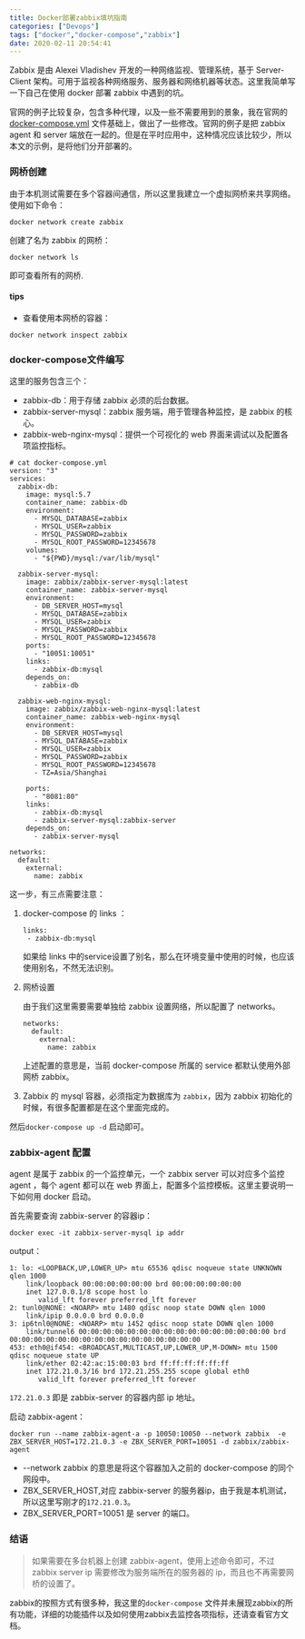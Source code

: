 ```yaml
---
title: Docker部署zabbix填坑指南
categories: ["Devops"]
tags: ["docker","docker-compose","zabbix"]
date: 2020-02-11 20:54:41
---
```


Zabbix 是由 Alexei Vladishev 开发的一种网络监视、管理系统，基于 Server-Client 架构。可用于监视各种网络服务、服务器和网络机器等状态。这里我简单写一下自己在使用 docker 部署 zabbix 中遇到的坑。

<!--more-->

官网的例子比较复杂，包含多种代理，以及一些不需要用到的景象，我在官网的 [docker-compose.yml](https://github.com/zabbix/zabbix-docker/blob/4.4/docker-compose_v3_alpine_mysql_latest.yaml) 文件基础上，做出了一些修改。官网的例子是把 zabbix agent 和 server 端放在一起的。但是在平时应用中，这种情况应该比较少，所以本文的示例，是将他们分开部署的。

### 网桥创建

由于本机测试需要在多个容器间通信，所以这里我建立一个虚拟网桥来共享网络。使用如下命令：

```
docker network create zabbix
```

创建了名为 zabbix 的网桥：

```
docker network ls
```

即可查看所有的网桥.

#### tips

* 查看使用本网桥的容器：

```
docker network inspect zabbix
```

### docker-compose文件编写

这里的服务包含三个：

* zabbix-db：用于存储 zabbix 必须的后台数据。
* zabbix-server-mysql：zabbix 服务端，用于管理各种监控，是 zabbix 的核心。
* zabbix-web-nginx-mysql：提供一个可视化的 web 界面来调试以及配置各项监控指标。

```
# cat docker-compose.yml
version: "3"
services:
  zabbix-db:
    image: mysql:5.7
    container_name: zabbix-db
    environment:
      - MYSQL_DATABASE=zabbix
      - MYSQL_USER=zabbix
      - MYSQL_PASSWORD=zabbix
      - MYSQL_ROOT_PASSWORD=12345678
    volumes:
      - "${PWD}/mysql:/var/lib/mysql"

  zabbix-server-mysql:
    image: zabbix/zabbix-server-mysql:latest
    container_name: zabbix-server-mysql
    environment:
      - DB_SERVER_HOST=mysql
      - MYSQL_DATABASE=zabbix
      - MYSQL_USER=zabbix
      - MYSQL_PASSWORD=zabbix
      - MYSQL_ROOT_PASSWORD=12345678
    ports:
      - "10051:10051"
    links:
      - zabbix-db:mysql
    depends_on:
      - zabbix-db

  zabbix-web-nginx-mysql:
    image: zabbix/zabbix-web-nginx-mysql:latest
    container_name: zabbix-web-nginx-mysql
    environment:
      - DB_SERVER_HOST=mysql
      - MYSQL_DATABASE=zabbix
      - MYSQL_USER=zabbix
      - MYSQL_PASSWORD=zabbix
      - MYSQL_ROOT_PASSWORD=12345678
      - TZ=Asia/Shanghai

    ports:
      - "8081:80"
    links:
      - zabbix-db:mysql
      - zabbix-server-mysql:zabbix-server
    depends_on:
      - zabbix-server-mysql

networks: 
  default:
    external: 
      name: zabbix
```



这一步，有三点需要注意：

1. docker-compose 的 links ：

   ```
   links:
   	- zabbix-db:mysql
   ```

   如果给 links 中的service设置了别名，那么在环境变量中使用的时候，也应该使用别名，不然无法识别。

2. 网桥设置

   由于我们这里需要需要单独给 zabbix 设置网络，所以配置了 networks。

   ```
   networks: 
     default:
       external: 
         name: zabbix
   ```

   上述配置的意思是，当前 docker-compose 所属的 service 都默认使用外部网桥 zabbix。

3. Zabbix 的 mysql 容器，必须指定为数据库为 `zabbix`，因为 zabbix 初始化的时候，有很多配置都是在这个里面完成的。

然后`docker-compose up -d` 启动即可。

   

   

### zabbix-agent 配置

   agent 是属于 zabbix 的一个监控单元，一个 zabbix server 可以对应多个监控 agent ，每个 agent 都可以在 web 界面上，配置多个监控模板。这里主要说明一下如何用 docker 启动。

首先需要查询 zabbix-server 的容器ip：

```
docker exec -it zabbix-server-mysql ip addr
```

output：

```
1: lo: <LOOPBACK,UP,LOWER_UP> mtu 65536 qdisc noqueue state UNKNOWN qlen 1000
    link/loopback 00:00:00:00:00:00 brd 00:00:00:00:00:00
    inet 127.0.0.1/8 scope host lo
       valid_lft forever preferred_lft forever
2: tunl0@NONE: <NOARP> mtu 1480 qdisc noop state DOWN qlen 1000
    link/ipip 0.0.0.0 brd 0.0.0.0
3: ip6tnl0@NONE: <NOARP> mtu 1452 qdisc noop state DOWN qlen 1000
    link/tunnel6 00:00:00:00:00:00:00:00:00:00:00:00:00:00:00:00 brd 00:00:00:00:00:00:00:00:00:00:00:00:00:00:00:00
453: eth0@if454: <BROADCAST,MULTICAST,UP,LOWER_UP,M-DOWN> mtu 1500 qdisc noqueue state UP
    link/ether 02:42:ac:15:00:03 brd ff:ff:ff:ff:ff:ff
    inet 172.21.0.3/16 brd 172.21.255.255 scope global eth0
       valid_lft forever preferred_lft forever
```

`172.21.0.3` 即是 zabbix-server 的容器内部 ip 地址。

 启动 zabbix-agent：

```
docker run --name zabbix-agent-a -p 10050:10050 --network zabbix  -e ZBX_SERVER_HOST=172.21.0.3 -e ZBX_SERVER_PORT=10051 -d zabbix/zabbix-agent
```

* --network zabbix 的意思是将这个容器加入之前的 docker-compose 的同个网段中。
* ZBX_SERVER_HOST,对应 zabbix-server 的服务器ip，由于我是本机测试，所以这里写刚才的`172.21.0.3`。
* ZBX_SERVER_PORT=10051 是 server 的端口。

### 结语

>如果需要在多台机器上创建 zabbix-agent，使用上述命令即可，不过 zabbix server ip 需要修改为服务端所在的服务器的 ip，而且也不再需要网桥的设置了。

zabbix的按照方式有很多种，我这里的`docker-compose` 文件并未展现zabbix的所有功能，详细的功能插件以及如何使用zabbix去监控各项指标，还请查看官方文档。

